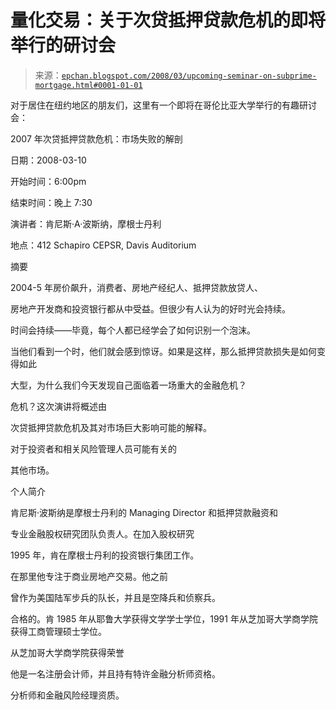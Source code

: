 <!--yml

分类：未分类

日期：2024-05-12 19:21:05

-->

# 量化交易：关于次贷抵押贷款危机的即将举行的研讨会

> 来源：[`epchan.blogspot.com/2008/03/upcoming-seminar-on-subprime-mortgage.html#0001-01-01`](http://epchan.blogspot.com/2008/03/upcoming-seminar-on-subprime-mortgage.html#0001-01-01)

对于居住在纽约地区的朋友们，这里有一个即将在哥伦比亚大学举行的有趣研讨会：

2007 年次贷抵押贷款危机：市场失败的解剖

日期：2008-03-10

开始时间：6:00pm

结束时间：晚上 7:30

演讲者：肯尼斯·A·波斯纳，摩根士丹利

地点：412 Schapiro CEPSR, Davis Auditorium

摘要

2004-5 年房价飙升，消费者、房地产经纪人、抵押贷款放贷人、

房地产开发商和投资银行都从中受益。但很少有人认为的好时光会持续。

时间会持续——毕竟，每个人都已经学会了如何识别一个泡沫。

当他们看到一个时，他们就会感到惊讶。如果是这样，那么抵押贷款损失是如何变得如此

大型，为什么我们今天发现自己面临着一场重大的金融危机？

危机？这次演讲将概述由

次贷抵押贷款危机及其对市场巨大影响可能的解释。

对于投资者和相关风险管理人员可能有关的

其他市场。

个人简介

肯尼斯·波斯纳是摩根士丹利的 Managing Director 和抵押贷款融资和

专业金融股权研究团队负责人。在加入股权研究

1995 年，肯在摩根士丹利的投资银行集团工作。

在那里他专注于商业房地产交易。他之前

曾作为美国陆军步兵的队长，并且是空降兵和侦察兵。

合格的。肯 1985 年从耶鲁大学获得文学学士学位，1991 年从芝加哥大学商学院获得工商管理硕士学位。

从芝加哥大学商学院获得荣誉

他是一名注册会计师，并且持有特许金融分析师资格。

分析师和金融风险经理资质。
